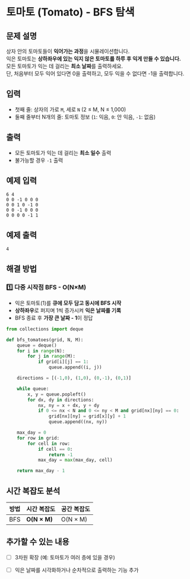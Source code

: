 # 토마토 (Tomato) - BFS 탐색

## 문제 설명
상자 안의 토마토들이 **익어가는 과정**을 시뮬레이션합니다.  
익은 토마토는 **상하좌우에 있는 익지 않은 토마토를 하루 후 익게 만들 수 있습니다.**  
모든 토마토가 익는 데 걸리는 **최소 날짜**를 출력하세요.  
단, 처음부터 모두 익어 있다면 0을 출력하고, 모두 익을 수 없다면 -1을 출력합니다.

## 입력
- 첫째 줄: 상자의 가로 `M`, 세로 `N` (2 ≤ M, N ≤ 1,000)  
- 둘째 줄부터 N개의 줄: 토마토 정보 (`1`: 익음, `0`: 안 익음, `-1`: 없음)

## 출력
- 모든 토마토가 익는 데 걸리는 **최소 일수** 출력  
- 불가능할 경우 `-1` 출력

## 예제 입력
```
6 4
0 0 -1 0 0 0
0 0 1 0 -1 0
0 0 -1 0 0 0
0 0 0 0 -1 1
```

## 예제 출력
```
4
```

## 해결 방법
### 1️⃣ 다중 시작점 BFS - O(N×M)
- 익은 토마토(1)를 **큐에 모두 담고 동시에 BFS 시작**  
- **상하좌우**로 퍼지며 1씩 증가시켜 **익은 날짜를 기록**  
- BFS 종료 후 **가장 큰 날짜 - 1**이 정답

```python
from collections import deque

def bfs_tomatoes(grid, N, M):
    queue = deque()
    for i in range(N):
        for j in range(M):
            if grid[i][j] == 1:
                queue.append((i, j))

    directions = [(-1,0), (1,0), (0,-1), (0,1)]

    while queue:
        x, y = queue.popleft()
        for dx, dy in directions:
            nx, ny = x + dx, y + dy
            if 0 <= nx < N and 0 <= ny < M and grid[nx][ny] == 0:
                grid[nx][ny] = grid[x][y] + 1
                queue.append((nx, ny))

    max_day = 0
    for row in grid:
        for cell in row:
            if cell == 0:
                return -1
            max_day = max(max_day, cell)

    return max_day - 1
```

## 시간 복잡도 분석
| 방법 | 시간 복잡도 | 공간 복잡도 |
|------|--------------|-------------|
| BFS | **O(N × M)** | O(N × M) |

## 추가할 수 있는 내용
- [ ] 3차원 확장 (예: 토마토가 여러 층에 있을 경우)
- [ ] 익은 날짜를 시각화하거나 순차적으로 출력하는 기능 추가


